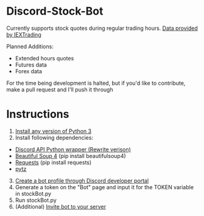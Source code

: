 # Discord-Stock-Bot

Currently supports stock quotes during regular trading hours. 
[Data provided by IEXTrading](https://iextrading.com/developer/docs/#quote)

Planned Additions:
- Extended hours quotes
- Futures data
- Forex data

For the time being development is halted, but if you'd like to contribute, make a pull request and I'll push it through

# Instructions

1. [Install any version of Python 3](https://www.python.org/downloads/)
2. Install following dependencies:
  - [Discord API Python wrapper (Rewrite verison)](https://stackoverflow.com/questions/50686388/how-to-install-discord-py-rewrite)
  - [Beautiful Soup 4](https://www.crummy.com/software/BeautifulSoup/) (pip install beautifulsoup4)
  - [Requests](http://docs.python-requests.org/en/master/) (pip install requests)
  - [pytz](http://pytz.sourceforge.net/)
3. [Create a bot profile through Discord developer portal](https://discordapp.com/developers/applications/)
4. Generate a token on the "Bot" page and input it for the TOKEN variable in stockBot.py
5. Run stockBot.py
6. (Additional) [Invite bot to your server](https://github.com/jagrosh/MusicBot/wiki/Adding-Your-Bot-To-Your-Server)

